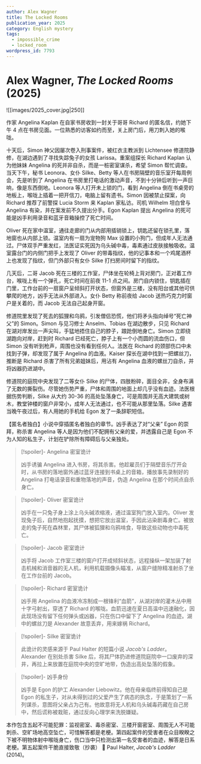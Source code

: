 ```yaml
---
author: Alex Wagner
title: The Locked Rooms
publication_year: 2025
category: English mystery
tags:
  - impossible_crime
  - locked_room
wordpress_id: 7793
---
```


# Alex Wagner, <i>The Locked Rooms</i> (2025)

![[images/2025_cover.jpg|250]]

作家 Angelina Kaplan 在自家书房收到一封关于哥哥 Richard 的匿名信，约她下午 4 点在书房见面。一位熟悉的访客如约而至，关上房门后，用刀刺入她的喉咙。

十天后，Simon 神父因屡次卷入刑事案件，被红衣主教派到 Lichtensee 修道院静修，在湖边遇到了寻找失踪兔子的女孩 Larissa。重案组探长 Richard Kaplan 认为他妹妹 Angelina 的死并非自杀，而是一桩密室谋杀，希望 Simon 帮忙调查。当天下午，秘书 Leonora、女仆 Silke、Betty 等人在书房隔壁的音乐室开每周例会，先是听到了 Angelina 在书房里打电话的激动声音，不到十分钟后听到一声巨响，像是东西倒地。Leonora 等人打开未上锁的门，看到 Angelina 倒在书桌旁的地板上，喉咙上插着一把开信刀，电脑上留有遗书。Simon 因被禁止探案，向 Richard 推荐了前警探 Lucia Storm 来 Kaplan 家私访。司机 Wilhelm 坦白曾与 Angelina 有染，并在案发前不久提出分手。Egon Kaplan 提出 Angelina 的死可能是凶手利用录音和蓝牙音箱操控了死亡时间。

Oliver 死在家中温室，通往走廊的门从内部用插销锁上，钥匙还留在锁孔里，落地窗也从内部上锁。温室内有一扇为宠物狗 Max 设置的小狗门，但成年人无法通过。尸体双手严重发红，法医证实死因为乌头碱中毒，毒素通过皮肤接触吸收。温室露台门的内侧门把手上发现了 Oliver 的带毒指纹，他的记事本和一个鸡尾酒杯上也发现了指纹，但门外部只有女仆 Silke 打扫房间时留下的指纹。

几天后，二哥 Jacob 死在三楼的工作室，尸体坐在轮椅上背对房门，正对着工作台，喉咙上有一个弹孔，死亡时间在前夜 11-1 点之间。房门自内锁住，钥匙插在门里，工作台前的一扇窗户呈倾斜打开状态，但窗外是三楼，没有阳台或其他可供攀爬的地方，凶手无法从外部进入。女仆 Betty 称前夜给 Jacob 送热巧克力时窗户是关着的，而 Jacob 无法自己起身开窗。

修道院里发现了死去的狐狸和乌鸦，引发僧侣恐慌，他们将矛头指向绰号“死亡神父”的 Simon。Simon 与见习修士 Anselm、Tobias 在湖边散步，只见 Richard 在湖对岸发出一声尖叫，手猛地捂住自己的脖子，踉跄倒地身亡。Simon 立即绕湖跑向对岸，赶到时 Richard 已经死亡，脖子上有一个小而圆的流血伤口，但 Simon 没有听到枪声，周围也没有看到任何人。法医在 Richard 的颈部伤口中未找到子弹，却发现了属于 Angelina 的血液。Kaiser 探长在湖中找到一把螺丝刀，推断是 Richard 杀害了所有兄弟姐妹后，用沾有 Angelina 血液的螺丝刀自杀，并将凶器扔进湖中。

修道院的庭院中央发现了二等女仆 Silke 的尸体，四肢粉碎，面目全非，全身布满了无数的撕裂伤。尽管她伤势严重，尸体和周围的地面上却几乎没有血迹。法医根据伤势判断，Silke 从大约 30-36 的高处坠落身亡，可是周围并无高大建筑或树木，教堂钟楼的窗户非常小，成年人无法通过，也不可能从那里坠落。Silke 遇害当晚午夜过后，有人用她的手机给 Egon 发了一条辞职短信。

【匿名者独白】小说中穿插匿名者独白的章节。凶手表达了对“父亲” Egon 的崇拜，称杀害 Angelina 等人是因为他们不配拥有父亲的爱，并透露自己是 Egon 不为人知的私生子，计划在铲除所有障碍后与父亲独处。

> [!spoiler]- Angelina 密室诡计
> 
> 凶手诱骗 Angelina 进入书房，将其杀害。他趁雇员们于隔壁音乐厅开会时，从书房的落地窗外通过蓝牙连接到书桌上的音箱，播放事先录制好的 Angelina 打电话录音和重物落地的声音，伪造 Angelina 在那个时间点自杀身亡。

> [!spoiler]- Oliver 密室诡计
> 
> 凶手在一只兔子身上涂上乌头碱浓缩液，通过温室狗门放入室内。Oliver 发现兔子后，自然地抱起抚摸，想把它放出温室，手因此沾染剧毒身亡。被放走的兔子死在森林里，其尸体被狐狸和乌鸦啃食，导致这些动物也中毒死亡。

> [!spoiler]- Jacob 密室诡计
> 
> 凶手将 Jacob 工作室三楼的窗户打开成倾斜状态，远程操纵一架加装了射击机械和消音器的无人机，利用机载摄像头瞄准，从窗户缝隙精准射杀了坐在工作台前的 Jacob。

> [!spoiler]- Richard 密室诡计
> 
> 凶手用 Angelina 的血液冷冻制成一根锋利“血箭”，从湖对岸的灌木丛中用十字弓射出，穿透了 Richard 的喉咙。血箭迅速在夏日高温中迅速融化，因此现场没有留下任何弹头或凶器，只在伤口中留下了 Angelina 的血迹。湖中的螺丝刀是 Alexander 故意丢弃，用来嫁祸 Richard。

> [!spoiler]- Silke 密室诡计
> 
> 此诡计的灵感来源于 Paul Halter 的短篇小说 <i>Jacob's Ladder</i>。Alexander 在别处杀害 Silke 后，将其尸体扔进修道院庭院中一口废弃的深井，再拉上来放置在庭院中央的空旷地带，伪造出高处坠落的假象。

> [!spoiler]- 凶手身份
> 
> 凶手是 Egon 的护工 Alexander Liebowitz。他在母亲临终前得知自己是 Egon 的私生子，对从未得到过的父爱产生了病态的执念，于是策划了一系列谋杀，意图将父亲占为己有。他故意将无人机和乌头碱毒药藏在自己房中，然后谎称被栽赃，通过反向心理学来洗脱嫌疑。

本作包含五起不可能犯罪：监视密室、毒杀密室、三楼开窗密室、周围无人不可能刺杀、空旷场地高空坠亡，可惜解答都是老梗。第四起案件的受害者在众目睽睽之下被不明物体射中喉咙身亡，伤口当中只检测出第一名受害者的血迹，解答是日系老梗。第五起案件干脆直接致敬（抄袭） 📖 Paul Halter, <i>Jacob's Ladder</i> (2014)。

